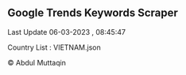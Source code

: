 

## Google Trends Keywords Scraper 
 
Last Update 06-03-2023 , 08:45:47

Country List :
VIETNAM.json



© Abdul Muttaqin 

